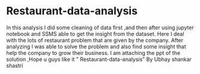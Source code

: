 # Restaurant-data-analysis
In this analysis I did some cleaning of data first ,and then after using jupyter notebook and SSMS  able to get the insight from the dataset.
Here I deal with the lots of restaurant problem that are given by the company.
After analyzing I was able to solve the problem and also find some insight that help the company to grow their business.
I am attaching the ppt of the solution ,Hope u guys like it " Restaurant-data-analysis" By Ubhay shankar shastri 

